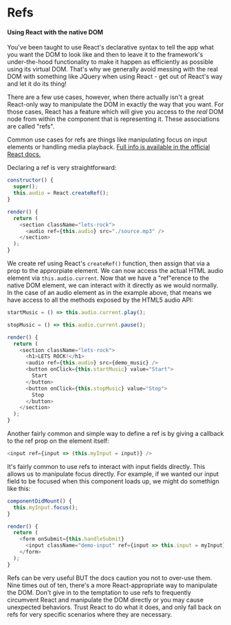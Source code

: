 # Refs

#### Using React with the native DOM

You've been taught to use React's declarative syntax to tell the app what you want the DOM to look like and then to leave it to the framework's under-the-hood functionality to make it happen as efficiently as possible using its virtual DOM. That's why we generally avoid messing with the real DOM with something like JQuery when using React - get out of React's way and let it do its thing!

There are a few use cases, however, when there actually isn't a great React-only way to manipulate the DOM in exactly the way that you want. For those cases, React has a feature which will give you access to the _real_ DOM node from within the component that is representing it. These associations are called "refs".

Common use cases for refs are things like manipulating focus on input elements or handling media playback. [Full info is available in the official React docs.](https://reactjs.org/docs/refs-and-the-dom.html)

Declaring a ref is very straightforward:

```JavaScript
constructor() {
  super();
  this.audio = React.createRef();
}

render() {
  return (
    <section className="lets-rock">
      <audio ref={this.audio} src="./source.mp3" />
    </section>
  );
}
```

We create ref using React's `createRef()` function, then assign that via a prop to the approrpiate element. We can now access the actual HTML audio element via `this.audio.current`. Now that we have a "ref"erence to the native DOM element, we can interact with it directly as we would normally. In the case of an audio element as in the example above, that means we have access to all the methods exposed by the HTML5 audio API:

```javascript
startMusic = () => this.audio.current.play();

stopMusic = () => this.audio.current.pause();

render() {
  return (
    <section className="lets-rock">
      <h1>LETS ROCK!</h1>
      <audio ref={this.audio} src={demo_music} />
      <button onClick={this.startMusic} value="Start">
        Start
      </button>
      <button onClick={this.stopMusic} value="Stop">
        Stop
      </button>
    </section>
  );
}
```

Another fairly common and simple way to define a ref is by giving a callback to the ref prop on the element itself:

```javascript
<input ref={input => (this.myInput = input)} />
```

It's fairly common to use refs to interact with input fields directly. This allows us to manipulate focus directly. For example, if we wanted our input field to be focused when this component loads up, we might do somethign like this:

```javascript
componentDidMount() {
  this.myInput.focus();
}

render() {
  return (
    <form onSubmit={this.handleSubmit}
      <input className="demo-input" ref={input => this.input = myInput} />
    </form>
  );
}
```

Refs can be very useful BUT the docs caution you not to over-use them. Nine times out of ten, there's a more React-appropriate way to manipulate the DOM. Don't give in to the temptation to use refs to frequently circumvent React and manipulate the DOM directly or you may cause unexpected behaviors. Trust React to do what it does, and only fall back on refs for very specific scenarios where they are necessary.
